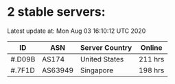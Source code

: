 # 2 stable servers:

Latest update at: Mon Aug 03 16:10:12 UTC 2020

| ID | ASN | Server Country | Online |
| -- | --- | -------------- | ------ |
| #.D09B | AS174 | United States | 211 hrs |
| #.7F1D | AS63949 | Singapore | 198 hrs |

